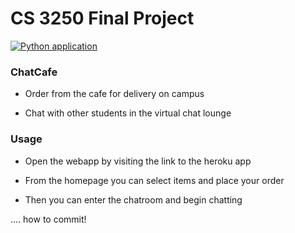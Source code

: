 # CS 3250 Final Project 

[![Python application](https://github.com/cs3250-final-team-5/cs3250-final-team-5/actions/workflows/python-app.yml/badge.svg)](https://github.com/cs3250-final-team-5/cs3250-final-team-5/actions/workflows/python-app.yml)

### ChatCafe

- Order from the cafe for delivery on campus 

- Chat with other students in the virtual chat lounge

### Usage 

- Open the webapp by visiting the link to the heroku app

- From the homepage you can select items and place your order

- Then you can enter the chatroom and begin chatting

.... how to commit!

